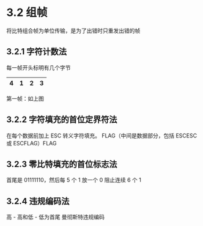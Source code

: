 # 3.2 组帧

将比特组合帧为单位传输，是为了出错时只重发出错的帧

## 3.2.1 字符计数法

每一帧开头标明有几个字节

| 4   | 1   | 2   | 3   |
| --- | --- | --- | --- |

第一帧：如上图

## 3.2.2 字符填充的首位定界符法

在每个数据前加上 ESC 转义字符填充。
FLAG（中间是数据部分，包括 ESCESC 或 ESCFLAG）FLAG

## 3.2.3 零比特填充的首位标志法

首尾是 01111110，然后每 5 个 1 放一个 0
阻止连续 6 个 1

## 3.2.4 违规编码法

高 - 高和低 - 低为首尾
曼彻斯特违规编码


